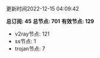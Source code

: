 更新时间2022-12-15 04:09:42

**总订阅: 45**
**总节点: 701**
**有效节点: 129**
- v2ray节点: 121
- ss节点: 1
- trojan节点: 7
